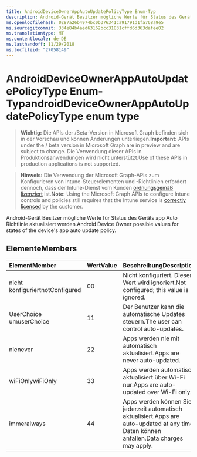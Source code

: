 ```yaml
---
title: AndroidDeviceOwnerAppAutoUpdatePolicyType Enum-Typ
description: Android-Gerät Besitzer mögliche Werte für Status des Geräts app Auto Richtlinie aktualisiert werden.
ms.openlocfilehash: 0287a26b4974bc0b376341ca91791d1fa768a9e5
ms.sourcegitcommit: 334e84b4aed63162bcc31831cffd6d363dafee02
ms.translationtype: MT
ms.contentlocale: de-DE
ms.lasthandoff: 11/29/2018
ms.locfileid: "27058149"
---
```

# <a name="androiddeviceownerappautoupdatepolicytype-enum-type"></a><span data-ttu-id="cbbf9-103">AndroidDeviceOwnerAppAutoUpdatePolicyType Enum-Typ</span><span class="sxs-lookup"><span data-stu-id="cbbf9-103">androidDeviceOwnerAppAutoUpdatePolicyType enum type</span></span>

> <span data-ttu-id="cbbf9-104">**Wichtig:** Die APIs der /Beta-Version in Microsoft Graph befinden sich in der Vorschau und können Änderungen unterliegen.</span><span class="sxs-lookup"><span data-stu-id="cbbf9-104">**Important:** APIs under the / beta version in Microsoft Graph are in preview and are subject to change.</span></span> <span data-ttu-id="cbbf9-105">Die Verwendung dieser APIs in Produktionsanwendungen wird nicht unterstützt.</span><span class="sxs-lookup"><span data-stu-id="cbbf9-105">Use of these APIs in production applications is not supported.</span></span>

> <span data-ttu-id="cbbf9-106">**Hinweis:** Die Verwendung der Microsoft Graph-APIs zum Konfigurieren von Intune-Steuerelementen und -Richtlinien erfordert dennoch, dass der Intune-Dienst vom Kunden [ordnungsgemäß lizenziert](https://go.microsoft.com/fwlink/?linkid=839381) ist.</span><span class="sxs-lookup"><span data-stu-id="cbbf9-106">**Note:** Using the Microsoft Graph APIs to configure Intune controls and policies still requires that the Intune service is [correctly licensed](https://go.microsoft.com/fwlink/?linkid=839381) by the customer.</span></span>

<span data-ttu-id="cbbf9-107">Android-Gerät Besitzer mögliche Werte für Status des Geräts app Auto Richtlinie aktualisiert werden.</span><span class="sxs-lookup"><span data-stu-id="cbbf9-107">Android Device Owner possible values for states of the device's app auto update policy.</span></span>
## <a name="members"></a><span data-ttu-id="cbbf9-108">Elemente</span><span class="sxs-lookup"><span data-stu-id="cbbf9-108">Members</span></span>
|<span data-ttu-id="cbbf9-109">Element</span><span class="sxs-lookup"><span data-stu-id="cbbf9-109">Member</span></span>|<span data-ttu-id="cbbf9-110">Wert</span><span class="sxs-lookup"><span data-stu-id="cbbf9-110">Value</span></span>|<span data-ttu-id="cbbf9-111">Beschreibung</span><span class="sxs-lookup"><span data-stu-id="cbbf9-111">Description</span></span>|
|:---|:---|:---|
|<span data-ttu-id="cbbf9-112">nicht konfiguriert</span><span class="sxs-lookup"><span data-stu-id="cbbf9-112">notConfigured</span></span>|<span data-ttu-id="cbbf9-113">0</span><span class="sxs-lookup"><span data-stu-id="cbbf9-113">0</span></span>|<span data-ttu-id="cbbf9-114">Nicht konfiguriert. Dieser Wert wird ignoriert.</span><span class="sxs-lookup"><span data-stu-id="cbbf9-114">Not configured; this value is ignored.</span></span>|
|<span data-ttu-id="cbbf9-115">UserChoice um</span><span class="sxs-lookup"><span data-stu-id="cbbf9-115">userChoice</span></span>|<span data-ttu-id="cbbf9-116">1</span><span class="sxs-lookup"><span data-stu-id="cbbf9-116">1</span></span>|<span data-ttu-id="cbbf9-117">Der Benutzer kann die automatische Updates steuern.</span><span class="sxs-lookup"><span data-stu-id="cbbf9-117">The user can control auto-updates.</span></span>|
|<span data-ttu-id="cbbf9-118">nie</span><span class="sxs-lookup"><span data-stu-id="cbbf9-118">never</span></span>|<span data-ttu-id="cbbf9-119">2</span><span class="sxs-lookup"><span data-stu-id="cbbf9-119">2</span></span>|<span data-ttu-id="cbbf9-120">Apps werden nie mit automatisch aktualisiert.</span><span class="sxs-lookup"><span data-stu-id="cbbf9-120">Apps are never auto-updated.</span></span>|
|<span data-ttu-id="cbbf9-121">wiFiOnly</span><span class="sxs-lookup"><span data-stu-id="cbbf9-121">wiFiOnly</span></span>|<span data-ttu-id="cbbf9-122">3</span><span class="sxs-lookup"><span data-stu-id="cbbf9-122">3</span></span>|<span data-ttu-id="cbbf9-123">Apps werden automatisch aktualisiert über Wi-Fi nur.</span><span class="sxs-lookup"><span data-stu-id="cbbf9-123">Apps are auto-updated over Wi-Fi only.</span></span>|
|<span data-ttu-id="cbbf9-124">immer</span><span class="sxs-lookup"><span data-stu-id="cbbf9-124">always</span></span>|<span data-ttu-id="cbbf9-125">4</span><span class="sxs-lookup"><span data-stu-id="cbbf9-125">4</span></span>|<span data-ttu-id="cbbf9-126">Apps werden können Sie jederzeit automatisch aktualisiert.</span><span class="sxs-lookup"><span data-stu-id="cbbf9-126">Apps are auto-updated at any time.</span></span> <span data-ttu-id="cbbf9-127">Daten können anfallen.</span><span class="sxs-lookup"><span data-stu-id="cbbf9-127">Data charges may apply.</span></span>|





